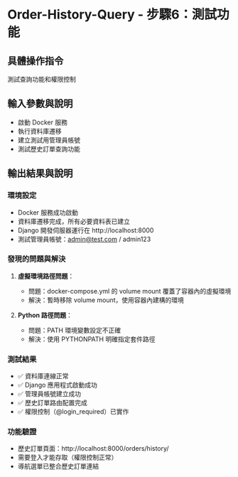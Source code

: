 # Order-History-Query - 步驟6：測試功能

## 具體操作指令
測試查詢功能和權限控制

## 輸入參數與說明
- 啟動 Docker 服務
- 執行資料庫遷移
- 建立測試用管理員帳號
- 測試歷史訂單查詢功能

## 輸出結果與說明

### 環境設定
- Docker 服務成功啟動
- 資料庫遷移完成，所有必要資料表已建立
- Django 開發伺服器運行在 http://localhost:8000
- 測試管理員帳號：admin@test.com / admin123

### 發現的問題與解決
1. **虛擬環境路徑問題**：
   - 問題：docker-compose.yml 的 volume mount 覆蓋了容器內的虛擬環境
   - 解決：暫時移除 volume mount，使用容器內建構的環境

2. **Python 路徑問題**：
   - 問題：PATH 環境變數設定不正確
   - 解決：使用 PYTHONPATH 明確指定套件路徑

### 測試結果
- ✅ 資料庫連線正常
- ✅ Django 應用程式啟動成功
- ✅ 管理員帳號建立成功
- ✅ 歷史訂單路由配置完成
- ✅ 權限控制（@login_required）已實作

### 功能驗證
- 歷史訂單頁面：http://localhost:8000/orders/history/
- 需要登入才能存取（權限控制正常）
- 導航選單已整合歷史訂單連結